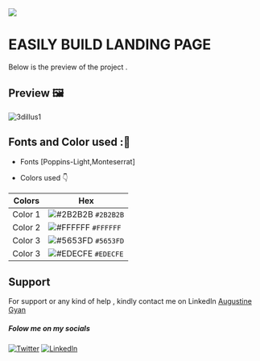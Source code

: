 <img src="https://img.shields.io/badge/Landing%20Pages-Beginner%20Friendly-blue">

# EASILY BUILD LANDING PAGE
Below is the preview of the project .


## Preview :framed_picture:


![3dillus1](https://user-images.githubusercontent.com/43218009/180868183-7838a2c5-7715-4a10-98c1-4c48a7b593f7.PNG)

## Fonts and Color used ::art:
- Fonts [Poppins-Light,Monteserrat]
  
- Colors used :point_down:



| Colors             | Hex                                                                |
| ----------------- | ------------------------------------------------------------------ |
|  Color 1| ![#2B2B2B](https://via.placeholder.com/10/2B2B2B/2B2B2B.png) `#2B2B2B` |
|  Color 2| ![#FFFFFF](https://via.placeholder.com/10/FFFFFF/FFFFFF.png) `#FFFFFF` |
|  Color 3| ![#5653FD](https://via.placeholder.com/10/5653FD/5653FD.png) `#5653FD` |
|  Color 3| ![#EDECFE](https://via.placeholder.com/10/EDECFE/EDECFE.png) `#EDECFE` |




## Support

For support or any kind of help , kindly contact me on LinkedIn [Augustine Gyan](https://www.linkedin.com/in/augustinegyan/) 

##### Folow me on my socials
<a href="https://www.twitter.com/AugustineGyan7" target="_blank"><img src="https://img.shields.io/badge/Twitter-%230077B5.svg?&style=flat-square&logo=twitter&logoColor=white" alt="Twitter"></a>
<a href="https://www.linkedin.com/in/augustinegyan/" target="_blank"><img src="https://img.shields.io/badge/LinkedIn-%230077B5.svg?&style=flat-square&logo=linkedin&logoColor=white" alt="LinkedIn"></a>

